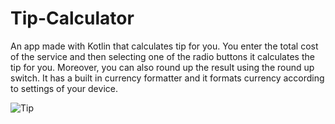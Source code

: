 # Tip-Calculator
An app made with Kotlin that calculates tip for you.
You enter the total cost of the service and then selecting one of the radio buttons it calculates the tip for you.
Moreover, you can also round up the result using the round up switch.
It has a built in currency formatter and it formats currency according to settings of your device.


![Tip](https://user-images.githubusercontent.com/91522619/184532205-f15710ed-18a5-41d9-a61a-74370cfb5d9f.png)
